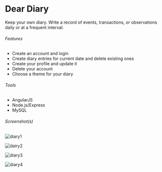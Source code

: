 # Dear Diary

Keep your own diary.
Write a record of events, transactions, or observations daily or at a frequent interval. 

###### Features
* Create an account and login
* Create diary entries for current date and delete existing ones
* Create your profile and update it
* Delete your account
* Choose a theme for your diary


###### Tools
* AngularJS
* Node.js/Express
* MySQL

###### Screenshot(s)

![diary1](https://user-images.githubusercontent.com/25674257/140780925-443ecfef-b4c9-490a-8e7e-d217de72649d.png)

![dairy2](https://user-images.githubusercontent.com/25674257/140780981-556a6217-dbdc-421c-91f6-546a62fb5a4d.png)

![diary3](https://user-images.githubusercontent.com/25674257/140781780-dead5d70-54d0-4ace-832f-e722d1afdeff.png)

![diary4](https://user-images.githubusercontent.com/25674257/140783277-4ef4cb05-ff5f-4757-8900-96e8a79072dc.png)
